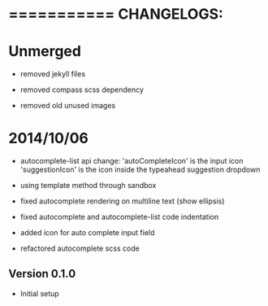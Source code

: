 ===========
CHANGELOGS:
===========

Unmerged
========

 - removed jekyll files

 - removed compass scss dependency

 - removed old unused images

2014/10/06
==========

 - autocomplete-list api change: 
   'autoCompleteIcon' is the input icon
   'suggestionIcon' is the icon inside the typeahead suggestion dropdown

 - using template method through sandbox

 - fixed autocomplete rendering on multiline text (show ellipsis)

 - fixed autocomplete and autocomplete-list code indentation

 - added icon for auto complete input field

 - refactored autocomplete scss code


Version 0.1.0
-------------
- Initial setup

